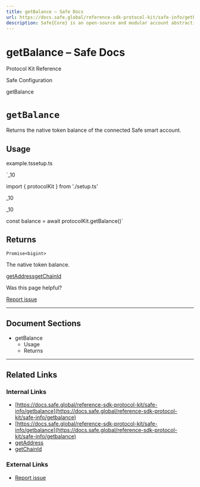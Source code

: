 ```yaml
---
title: getBalance – Safe Docs
url: https://docs.safe.global/reference-sdk-protocol-kit/safe-info/getbalance
description: Safe{Core} is an open-source and modular account abstraction stack. Learn about its features and how to use it.
---
```


# getBalance – Safe Docs

Protocol Kit Reference

Safe Configuration

getBalance

# `getBalance`

Returns the native token balance of the connected Safe smart account.

## Usage



example.tssetup.ts

`_10

import { protocolKit } from './setup.ts'

_10

_10

const balance = await protocolKit.getBalance()`

## Returns

`Promise<bigint>`

The native token balance.

[getAddress](/reference-sdk-protocol-kit/safe-info/getaddress "getAddress")[getChainId](/reference-sdk-protocol-kit/safe-info/getchainid "getChainId")

Was this page helpful?

[Report issue](https://github.com/safe-global/safe-docs/issues/new?assignees=&labels=nextra-feedback&projects=&template=nextra-feedback.yml&title=%5BFeedback%5D+)

---

## Document Sections

- getBalance
  - Usage
  - Returns

---

## Related Links

### Internal Links

- [https://docs.safe.global/reference-sdk-protocol-kit/safe-info/getbalance](https://docs.safe.global/reference-sdk-protocol-kit/safe-info/getbalance)
- [https://docs.safe.global/reference-sdk-protocol-kit/safe-info/getbalance](https://docs.safe.global/reference-sdk-protocol-kit/safe-info/getbalance)
- [getAddress](https://docs.safe.global/reference-sdk-protocol-kit/safe-info/getaddress)
- [getChainId](https://docs.safe.global/reference-sdk-protocol-kit/safe-info/getchainid)

### External Links

- [Report issue](https://github.com/safe-global/safe-docs/issues/new?assignees=&labels=nextra-feedback&projects=&template=nextra-feedback.yml&title=%5BFeedback%5D+)
